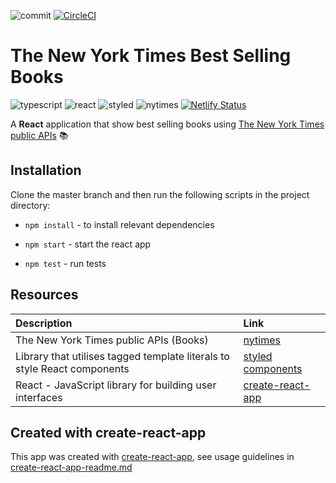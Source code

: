 ![commit](https://img.shields.io/github/last-commit/thecoder93/nyt-times-books?color=cyan)
[![CircleCI](https://circleci.com/gh/thecoder93/nyt-times-books/tree/master.svg?style=svg)](https://circleci.com/gh/thecoder93/nyt-times-books/tree/master)

# The New York Times Best Selling Books
![typescript](https://img.shields.io/badge/-TypeScript-007ACC?style=flat-square&logo=typescript&logoColor=white)
![react](https://img.shields.io/badge/-React-45b8d8?style=flat-square&logo=react&logoColor=white)
![styled](https://img.shields.io/badge/-Styled_Components-db7092?style=flat-square&logo=styled-components&logoColor=white)
![nytimes](https://img.shields.io/badge/-New_York_Times-000000?style=flat-square&logo=new-york-times&logoColor=white)
[![Netlify Status](https://api.netlify.com/api/v1/badges/66678c96-2f19-49b1-998f-7ae736be5619/deploy-status)](https://app.netlify.com/sites/nyt-times-books/deploys)


A **React** application that show best selling books using [The New York Times public APIs](https://developer.nytimes.com/) 📚

## Installation

Clone the master branch and then run the following scripts in the project directory:

- `npm install` - to install relevant dependencies

- `npm start` - start the react app

- `npm test` - run tests

## Resources

| Description                                                        | Link                                                                      |
| :----------------------------------------------------------------- | :------------------------------------------------------------------------ |
| The New York Times public APIs (Books) | [nytimes](https://developer.nytimes.com/docs/books-product/1/overview) |
| Library that utilises tagged template literals to style React components | [styled components](https://styled-components.com/)|
| React - JavaScript library for building user interfaces            | [create-react-app](https://github.com/facebook/create-react-app)|

## Created with create-react-app

This app was created with [create-react-app](https://github.com/facebook/create-react-app), see usage guidelines in [create-react-app-readme.md](create-react-app-readme.md)